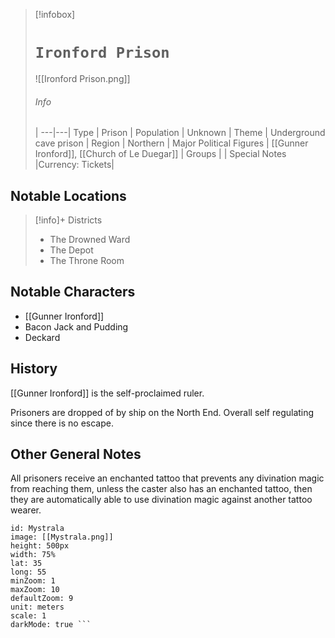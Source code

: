 > [!infobox]
> # `Ironford Prison` 
> ![[Ironford Prison.png]]
> ###### Info
>  |
> ---|---|
> Type | Prison  | 
> Population | Unknown  | 
> Theme | Underground cave prison |
> Region | Northern |
> Major Political Figures | [[Gunner Ironford]], [[Church of Le Duegar]] |
> Groups |  |
> Special Notes |Currency: Tickets|

 
 ## Notable Locations
> [!info]+ Districts  
> - The Drowned Ward
> - The Depot
> - The Throne Room

## Notable Characters
- [[Gunner Ironford]]
- Bacon Jack and Pudding
- Deckard

## History
[[Gunner Ironford]] is the self-proclaimed ruler.

Prisoners are dropped of by ship on the North End. Overall self regulating since there is no escape. 

## Other General Notes
All prisoners receive an enchanted tattoo that prevents any divination magic from reaching them, unless the caster also has an enchanted tattoo, then they are automatically able to use divination magic against another tattoo wearer. 

```leaflet 
id: Mystrala
image: [[Mystrala.png]] 
height: 500px 
width: 75%
lat: 35
long: 55
minZoom: 1 
maxZoom: 10 
defaultZoom: 9
unit: meters 
scale: 1
darkMode: true ```